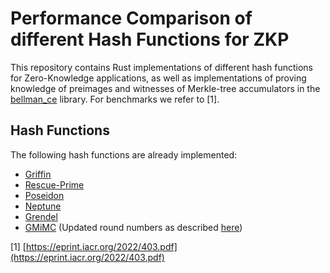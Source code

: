 # Performance Comparison of different Hash Functions for ZKP

This repository contains Rust implementations of different hash functions for Zero-Knowledge applications, as well as implementations of proving knowledge of preimages and witnesses of Merkle-tree accumulators in the [bellman_ce](https://github.com/matter-labs/bellman) library. For benchmarks we refer to [1].

## Hash Functions

The following hash functions are already implemented:

- [Griffin](https://eprint.iacr.org/2022/403.pdf)
- [Rescue-Prime](https://www.esat.kuleuven.be/cosic/publications/article-3259.pdf)
- [Poseidon](https://eprint.iacr.org/2019/458.pdf)
- [Neptune](https://eprint.iacr.org/2021/1695.pdf)
- [Grendel](https://eprint.iacr.org/2021/984.pdf)
- [GMiMC](https://eprint.iacr.org/2019/397.pdf) (Updated round numbers as described [here](https://eprint.iacr.org/2021/267.pdf))

[1] [https://eprint.iacr.org/2022/403.pdf](https://eprint.iacr.org/2022/403.pdf)
